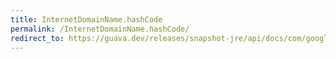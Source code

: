 ```yaml
---
title: InternetDomainName.hashCode
permalink: /InternetDomainName.hashCode/
redirect_to: https://guava.dev/releases/snapshot-jre/api/docs/com/google/common/net/InternetDomainName.html#hashCode--
---
```

